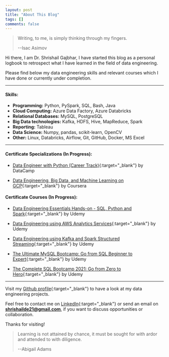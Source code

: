 ```yaml
---
layout: post
title: "About This Blog"
tags: []
comments: false
---
```

> Writing, to me, is simply thinking through my fingers.
> 
> --Isac Asimov

Hi there, I am Dr. Shrishail Gajbhar, I have started this blog as a personal logbook to retrospect what I have learned in the field of data engineering.

Please find below my data engineering skills and relevant courses which I have done or currently under completion.
 
---
#### Skills:

* **Programming:**  Python, PySpark, SQL, Bash, Java
* **Cloud Computing:** Azure Data Factory, Azure Databricks
* **Relational Databases:** MySQL, PostgreSQL
* **Big Data technologies:** Kafka, HDFS, Hive, MapReduce, Spark
* **Reporting:** Tableau
* **Data Science:** Numpy, pandas, scikit-learn, OpenCV
* **Other:** Linux, Databricks, Airflow, Git, GitHub, Docker, MS Excel

---

#### Certificate Specializations (In Progress):
* [Data Engineer with Python (Career Track)](https://www.datacamp.com/tracks/data-engineer-with-python){:target="_blank"} by DataCamp

* [Data Engineering, Big Data, and Machine Learning on GCP](https://www.coursera.org/specializations/gcp-data-machine-learning){:target="_blank"} by Coursera



#### Certificate Courses (In Progress):
* [Data Engineering Essentials Hands-on - SQL, Python and Spark](https://www.udemy.com/course/data-engineering-essentials-sql-python-and-spark/){:target="_blank"} by Udemy

* [Data Engineering using AWS Analytics Services](https://www.udemy.com/course/data-engineering-using-aws-analytics-services/){:target="_blank"} by Udemy

* [Data Engineering using Kafka and Spark Structured Streaming](https://www.udemy.com/course/data-engineering-using-kafka-and-spark-structured-streaming/){:target="_blank"} by Udemy

* [The Ultimate MySQL Bootcamp: Go from SQL Beginner to Expert](https://www.udemy.com/course/the-ultimate-mysql-bootcamp-go-from-sql-beginner-to-expert/){:target="_blank"} by Udemy

* [The Complete SQL Bootcamp 2021: Go from Zero to Hero](https://www.udemy.com/course/the-complete-sql-bootcamp/){:target="_blank"} by Udemy

---

Visit my  [Github profile](https://github.com/shrishailde){:target="_blank"} to have a look at my data engineering projects.

Feel free to contact me on [LinkedIn](https://www.linkedin.com/in/shrishailgajbhar/){:target="_blank"} or send an email on **shrishailde21@gmail.com**, if you want to discuss opportunities or collaboration.

Thanks for visiting!

> Learning is not attained by chance, it must be sought for with ardor and attended to with diligence.
> 
>  --Abigail Adams   


